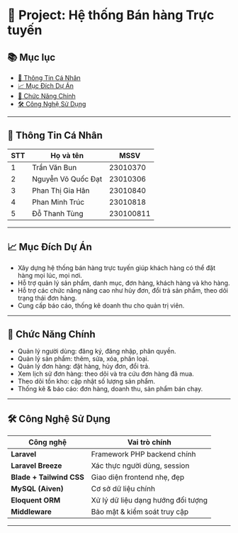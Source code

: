 # 🛒 Project: Hệ thống Bán hàng Trực tuyến

## 📚 Mục lục

- [👤 Thông Tin Cá Nhân](#-thông-tin-cá-nhân)
- [📈 Mục Đích Dự Án](#-mục-đích-dự-án)
- [🎯 Chức Năng Chính](#-chức-năng-chính)
- [🛠️ Công Nghệ Sử Dụng](#️-công-nghệ-sử-dụng)

---

## 👤 Thông Tin Cá Nhân

| STT | Họ và tên          | MSSV      |
|-----|--------------------|-----------|
| 1   | Trần Văn Bun       | 23010370  |
| 2   | Nguyễn Võ Quốc Đạt | 23010306  |
| 3   | Phan Thị Gia Hân   | 23010840  |
| 4   | Phan Minh Trúc     | 23010818  |
| 5   | Đỗ Thanh Tùng      | 230100811 |

---

## 📈 Mục Đích Dự Án

- Xây dựng hệ thống bán hàng trực tuyến giúp khách hàng có thể đặt hàng mọi lúc, mọi nơi.  
- Hỗ trợ quản lý sản phẩm, danh mục, đơn hàng, khách hàng và kho hàng.  
- Hỗ trợ các chức năng nâng cao như hủy đơn, đổi trả sản phẩm, theo dõi trạng thái đơn hàng.  
- Cung cấp báo cáo, thống kê doanh thu cho quản trị viên.  

---

## 🎯 Chức Năng Chính

- Quản lý người dùng: đăng ký, đăng nhập, phân quyền.  
- Quản lý sản phẩm: thêm, sửa, xóa, phân loại.  
- Quản lý đơn hàng: đặt hàng, hủy đơn, đổi trả.  
- Xem lịch sử đơn hàng: theo dõi và tra cứu đơn hàng đã mua.  
- Theo dõi tồn kho: cập nhật số lượng sản phẩm.  
- Thống kê & báo cáo: đơn hàng, doanh thu, sản phẩm bán chạy.  

---

## 🛠️ Công Nghệ Sử Dụng

| Công nghệ           | Vai trò chính                        |
|---------------------|--------------------------------------|
| **Laravel**         | Framework PHP backend chính          |
| **Laravel Breeze**  | Xác thực người dùng, session         |
| **Blade + Tailwind CSS** | Giao diện frontend nhẹ, đẹp      |
| **MySQL (Aiven)**   | Cơ sở dữ liệu chính                  |
| **Eloquent ORM**    | Xử lý dữ liệu dạng hướng đối tượng   |
| **Middleware**      | Bảo mật & kiểm soát truy cập         |

---

